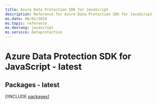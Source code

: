 ```yaml
---
title: Azure Data Protection SDK for JavaScript
description: Reference for Azure Data Protection SDK for JavaScript
ms.date: 08/01/2024
ms.topic: reference
ms.devlang: javascript
ms.service: dataprotection
---
```

# Azure Data Protection SDK for JavaScript - latest
## Packages - latest
[!INCLUDE [packages](data-protection-index.md)]